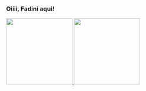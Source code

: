 ### Oiiii, Fadini aqui!
<div>
  <a href="https://github.com/Fadinis">
  <img height="180em" src="https://github-readme-stats.vercel.app/api?username=fadinis&show_icons=true&theme=holi&include_all_commits=true&count_private=true"/>
    <img height="180em" src="https://github-readme-stats.vercel.app/api/top-langs/?username=fadinis&layout=compact&langs_count=16&theme=holi"/>
</div>
